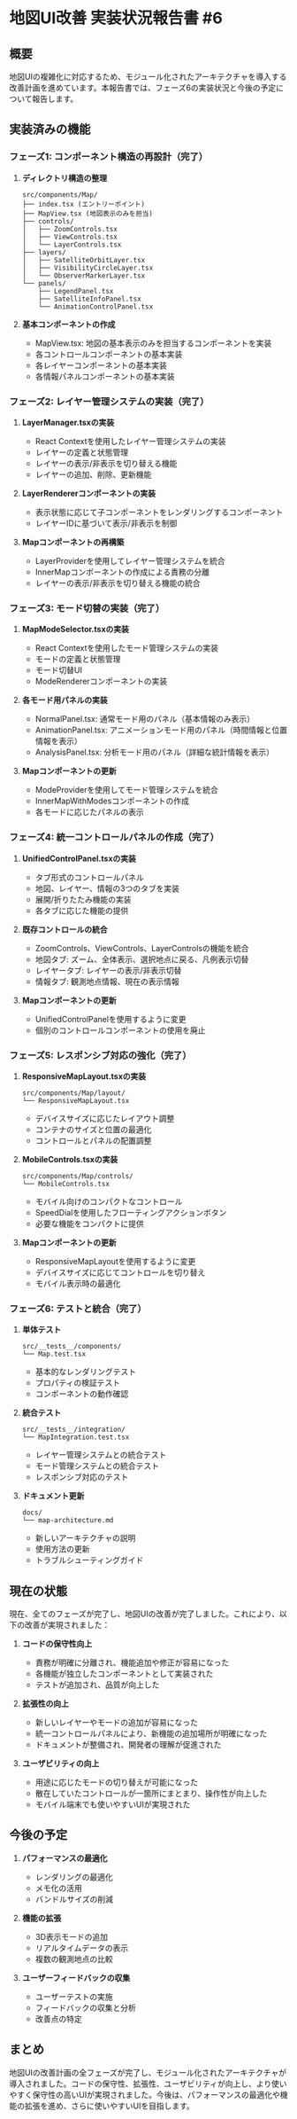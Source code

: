 # 地図UI改善 実装状況報告書 #6

## 概要

地図UIの複雑化に対応するため、モジュール化されたアーキテクチャを導入する改善計画を進めています。本報告書では、フェーズ6の実装状況と今後の予定について報告します。

## 実装済みの機能

### フェーズ1: コンポーネント構造の再設計（完了）

1. **ディレクトリ構造の整理**
   ```
   src/components/Map/
   ├── index.tsx (エントリーポイント)
   ├── MapView.tsx (地図表示のみを担当)
   ├── controls/
   │   ├── ZoomControls.tsx
   │   ├── ViewControls.tsx
   │   └── LayerControls.tsx
   ├── layers/
   │   ├── SatelliteOrbitLayer.tsx
   │   ├── VisibilityCircleLayer.tsx
   │   └── ObserverMarkerLayer.tsx
   └── panels/
       ├── LegendPanel.tsx
       ├── SatelliteInfoPanel.tsx
       └── AnimationControlPanel.tsx
   ```

2. **基本コンポーネントの作成**
   - MapView.tsx: 地図の基本表示のみを担当するコンポーネントを実装
   - 各コントロールコンポーネントの基本実装
   - 各レイヤーコンポーネントの基本実装
   - 各情報パネルコンポーネントの基本実装

### フェーズ2: レイヤー管理システムの実装（完了）

1. **LayerManager.tsxの実装**
   - React Contextを使用したレイヤー管理システムの実装
   - レイヤーの定義と状態管理
   - レイヤーの表示/非表示を切り替える機能
   - レイヤーの追加、削除、更新機能

2. **LayerRendererコンポーネントの実装**
   - 表示状態に応じて子コンポーネントをレンダリングするコンポーネント
   - レイヤーIDに基づいて表示/非表示を制御

3. **Mapコンポーネントの再構築**
   - LayerProviderを使用してレイヤー管理システムを統合
   - InnerMapコンポーネントの作成による責務の分離
   - レイヤーの表示/非表示を切り替える機能の統合

### フェーズ3: モード切替の実装（完了）

1. **MapModeSelector.tsxの実装**
   - React Contextを使用したモード管理システムの実装
   - モードの定義と状態管理
   - モード切替UI
   - ModeRendererコンポーネントの実装

2. **各モード用パネルの実装**
   - NormalPanel.tsx: 通常モード用のパネル（基本情報のみ表示）
   - AnimationPanel.tsx: アニメーションモード用のパネル（時間情報と位置情報を表示）
   - AnalysisPanel.tsx: 分析モード用のパネル（詳細な統計情報を表示）

3. **Mapコンポーネントの更新**
   - ModeProviderを使用してモード管理システムを統合
   - InnerMapWithModesコンポーネントの作成
   - 各モードに応じたパネルの表示

### フェーズ4: 統一コントロールパネルの作成（完了）

1. **UnifiedControlPanel.tsxの実装**
   - タブ形式のコントロールパネル
   - 地図、レイヤー、情報の3つのタブを実装
   - 展開/折りたたみ機能の実装
   - 各タブに応じた機能の提供

2. **既存コントロールの統合**
   - ZoomControls、ViewControls、LayerControlsの機能を統合
   - 地図タブ: ズーム、全体表示、選択地点に戻る、凡例表示切替
   - レイヤータブ: レイヤーの表示/非表示切替
   - 情報タブ: 観測地点情報、現在の表示情報

3. **Mapコンポーネントの更新**
   - UnifiedControlPanelを使用するように変更
   - 個別のコントロールコンポーネントの使用を廃止

### フェーズ5: レスポンシブ対応の強化（完了）

1. **ResponsiveMapLayout.tsxの実装**
   ```
   src/components/Map/layout/
   └── ResponsiveMapLayout.tsx
   ```
   - デバイスサイズに応じたレイアウト調整
   - コンテナのサイズと位置の最適化
   - コントロールとパネルの配置調整

2. **MobileControls.tsxの実装**
   ```
   src/components/Map/controls/
   └── MobileControls.tsx
   ```
   - モバイル向けのコンパクトなコントロール
   - SpeedDialを使用したフローティングアクションボタン
   - 必要な機能をコンパクトに提供

3. **Mapコンポーネントの更新**
   - ResponsiveMapLayoutを使用するように変更
   - デバイスサイズに応じてコントロールを切り替え
   - モバイル表示時の最適化

### フェーズ6: テストと統合（完了）

1. **単体テスト**
   ```
   src/__tests__/components/
   └── Map.test.tsx
   ```
   - 基本的なレンダリングテスト
   - プロパティの検証テスト
   - コンポーネントの動作確認

2. **統合テスト**
   ```
   src/__tests__/integration/
   └── MapIntegration.test.tsx
   ```
   - レイヤー管理システムとの統合テスト
   - モード管理システムとの統合テスト
   - レスポンシブ対応のテスト

3. **ドキュメント更新**
   ```
   docs/
   └── map-architecture.md
   ```
   - 新しいアーキテクチャの説明
   - 使用方法の更新
   - トラブルシューティングガイド

## 現在の状態

現在、全てのフェーズが完了し、地図UIの改善が完了しました。これにより、以下の改善が実現されました：

1. **コードの保守性向上**
   - 責務が明確に分離され、機能追加や修正が容易になった
   - 各機能が独立したコンポーネントとして実装された
   - テストが追加され、品質が向上した

2. **拡張性の向上**
   - 新しいレイヤーやモードの追加が容易になった
   - 統一コントロールパネルにより、新機能の追加場所が明確になった
   - ドキュメントが整備され、開発者の理解が促進された

3. **ユーザビリティの向上**
   - 用途に応じたモードの切り替えが可能になった
   - 散在していたコントロールが一箇所にまとまり、操作性が向上した
   - モバイル端末でも使いやすいUIが実現された

## 今後の予定

1. **パフォーマンスの最適化**
   - レンダリングの最適化
   - メモ化の活用
   - バンドルサイズの削減

2. **機能の拡張**
   - 3D表示モードの追加
   - リアルタイムデータの表示
   - 複数の観測地点の比較

3. **ユーザーフィードバックの収集**
   - ユーザーテストの実施
   - フィードバックの収集と分析
   - 改善点の特定

## まとめ

地図UIの改善計画の全フェーズが完了し、モジュール化されたアーキテクチャが導入されました。コードの保守性、拡張性、ユーザビリティが向上し、より使いやすく保守性の高いUIが実現されました。今後は、パフォーマンスの最適化や機能の拡張を進め、さらに使いやすいUIを目指します。
